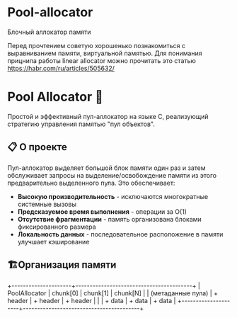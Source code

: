 # Pool-allocator
Блочный аллокатор памяти

Перед прочтением советую хорошенько познакомиться с выравниванием памяти, виртуальной памятью. Для понимания прицнипа работы linear allocator можно прочитать это статью https://habr.com/ru/articles/505632/

# Pool Allocator 🧠

Простой и эффективный пул-аллокатор на языке C, реализующий стратегию управления памятью "пул объектов".

## 📋 О проекте

Пул-аллокатор выделяет большой блок памяти один раз и затем обслуживает запросы на выделение/освобождение памяти из этого предварительно выделенного пула. Это обеспечивает:

- **Высокую производительность** - исключаются многократные системные вызовы
- **Предсказуемое время выполнения** - операции за O(1)
- **Отсутствие фрагментации** - память организована блоками фиксированного размера
- **Локальность данных** - последовательное расположение в памяти улучшает кэширование



## 🏗️Организация памяти

+---------------------+-----------------------------------------+
| PoolAllocator       | chunk[0]     | chunk[1]     | chunk[N]  |
| (метаданные пула)   | + header     | + header     | + header  |
|                     | + data       | + data       | + data    |
+---------------------+-----------------------------------------+
